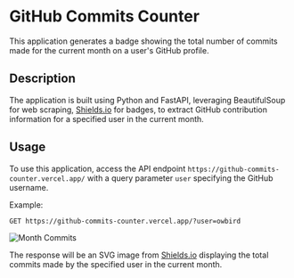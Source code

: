 # GitHub Commits Counter

This application generates a badge showing the total number of commits made for the current month on a user's GitHub profile.

## Description

The application is built using Python and FastAPI, leveraging BeautifulSoup for web scraping, [Shields.io](https://shields.io/) for badges, to extract GitHub contribution information for a specified user in the current month.

## Usage

To use this application, access the API endpoint `https://github-commits-counter.vercel.app/` with a query parameter `user` specifying the GitHub username.

Example:

```http
GET https://github-commits-counter.vercel.app/?user=owbird
```

![Month Commits](https://github-commits-counter.vercel.app/?user=owbird)

The response will be an SVG image from [Shields.io](https://shields.io/) displaying the total commits made by the specified user in the current month.
